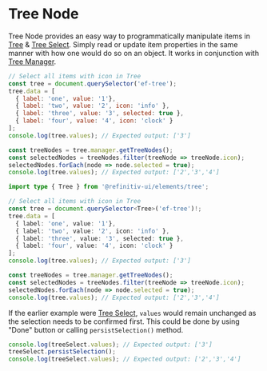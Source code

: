 <!-- 
title: Tree Node
location: ./custom-components/utils/tree-node
type: page
layout: default
language_tabs: [javascript, typescript]
-->

# Tree Node

Tree Node provides an easy way to programmatically manipulate items in [Tree](/elements/tree) & [Tree Select](/elements/tree-select). Simply read or update item properties in the same manner with how one would do so on an object. It works in conjunction with [Tree Manager](/custom-components/utils/tree-manager).

```javascript
// Select all items with icon in Tree
const tree = document.querySelector('ef-tree');
tree.data = [ 
  { label: 'one', value: '1'}, 
  { label: 'two', value: '2', icon: 'info' }, 
  { label: 'three', value: '3', selected: true }, 
  { label: 'four', value: '4', icon: 'clock' } 
];
console.log(tree.values); // Expected output: ['3']

const treeNodes = tree.manager.getTreeNodes();
const selectedNodes = treeNodes.filter(treeNode => treeNode.icon);
selectedNodes.forEach(node => node.selected = true);
console.log(tree.values); // Expected output: ['2','3','4']
```

```typescript
import type { Tree } from '@refinitiv-ui/elements/tree';

// Select all items with icon in Tree
const tree = document.querySelector<Tree>('ef-tree')!;
tree.data = [ 
  { label: 'one', value: '1'}, 
  { label: 'two', value: '2', icon: 'info' }, 
  { label: 'three', value: '3', selected: true }, 
  { label: 'four', value: '4', icon: 'clock' } 
];
console.log(tree.values); // Expected output: ['3']

const treeNodes = tree.manager.getTreeNodes();
const selectedNodes = treeNodes.filter(treeNode => treeNode.icon);
selectedNodes.forEach(node => node.selected = true);
console.log(tree.values); // Expected output: ['2','3','4']
```

If the earlier example were [Tree Select](/elements/tree-select), `values` would remain unchanged as the selection needs to be confirmed first. This could be done by using "Done" button or calling `persistSelection()` method.

```javascript
console.log(treeSelect.values); // Expected output: ['3']
treeSelect.persistSelection();
console.log(treeSelect.values); // Expected output: ['2','3','4']
```
